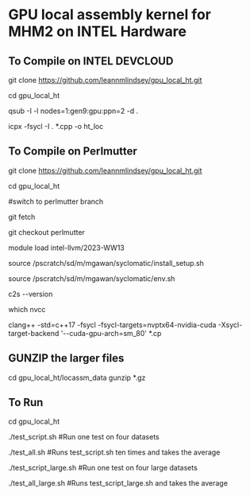 # GPU local assembly kernel for MHM2 on INTEL Hardware
## To Compile on INTEL DEVCLOUD
git clone https://github.com/leannmlindsey/gpu_local_ht.git

cd gpu_local_ht

qsub -I -l nodes=1:gen9:gpu:ppn=2 -d .

icpx -fsycl -I . *.cpp -o ht_loc

## To Compile on Perlmutter
git clone https://github.com/leannmlindsey/gpu_local_ht.git

cd gpu_local_ht

#switch to perlmutter branch

git fetch

git checkout perlmutter

module load intel-llvm/2023-WW13

source /pscratch/sd/m/mgawan/syclomatic/install_setup.sh

source /pscratch/sd/m/mgawan/syclomatic/env.sh

c2s --version

which nvcc

clang++ -std=c++17 -fsycl -fsycl-targets=nvptx64-nvidia-cuda -Xsycl-target-backend '--cuda-gpu-arch=sm_80' *.cp

## GUNZIP the larger files
cd gpu_local_ht/locassm_data
gunzip *.gz

## To Run
cd gpu_local_ht

./test_script.sh #Run one test on four datasets

./test_all.sh #Runs test_script.sh ten times and takes the average

./test_script_large.sh #Run one test on four large datasets 

./test_all_large.sh #Runs test_script_large.sh and takes the average
